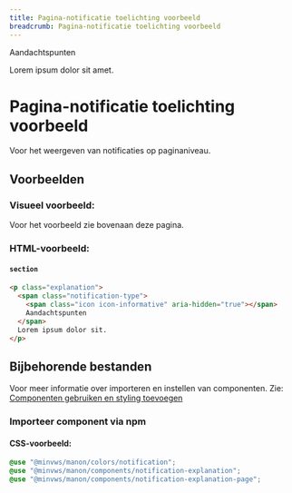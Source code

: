 ```yaml
---
title: Pagina-notificatie toelichting voorbeeld
breadcrumb: Pagina-notificatie toelichting voorbeeld
---
```


<section class="explanation">
  <div>
    <span class="notification-type">
      <span class="icon icon-informative" aria-hidden="true"></span>
      Aandachtspunten
    </span>
    <p>Lorem ipsum dolor sit amet.</p>
  </div>
</section>

<h1 id="introduction">Pagina-notificatie toelichting voorbeeld</h1>

Voor het weergeven van notificaties op paginaniveau.

<h2 id="examples">Voorbeelden</h2>

### Visueel voorbeeld:

Voor het voorbeeld zie bovenaan deze pagina.

### HTML-voorbeeld:

#### `section`

```html
<p class="explanation">
  <span class="notification-type">
    <span class="icon icon-informative" aria-hidden="true"></span>
    Aandachtspunten
  </span>
  Lorem ipsum dolor sit.
</p>
```

<h2 id="requirements">Bijbehorende bestanden</h2>

Voor meer informatie over importeren en instellen van componenten. Zie:
[Componenten gebruiken en styling toevoegen](/getting-started/installation)

### Importeer component via npm

#### CSS-voorbeeld:

```scss
@use "@minvws/manon/colors/notification";
@use "@minvws/manon/components/notification-explanation";
@use "@minvws/manon/components/notification-explanation-page";
```
